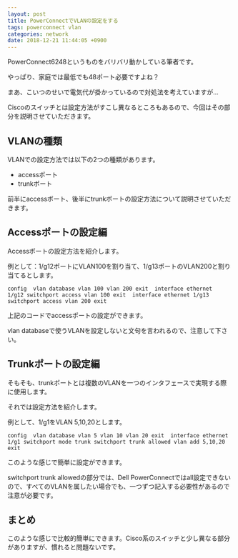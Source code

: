 ```yaml
---
layout: post
title: PowerConnectでVLANの設定をする
tags: powerconnect vlan
categories: network
date: 2018-12-21 11:44:05 +0900
---
```


PowerConnect6248というものをバリバリ動かしている筆者です。

やっぱり、家庭では最低でも48ポート必要ですよね？

まあ、こいつのせいで電気代が掛かっているので対処法を考えていますが...

Ciscoのスイッチとは設定方法がすこし異なるところもあるので、今回はその部分を説明させていただきます。

VLANの種類
-------

VLANでの設定方法では以下の2つの種類があります。

*   accessポート
*   trunkポート

前半にaccessポート、後半にtrunkポートの設定方法について説明させていただきます。

Accessポートの設定編
-------------

Accessポートの設定方法を紹介します。

例として：1/g12ポートにVLAN100を割り当て、1/g13ポートのVLAN200と割り当てるとします。

    config  vlan database vlan 100 vlan 200 exit  interface ethernet 1/g12 switchport access vlan 100 exit  interface ethernet 1/g13 switchport access vlan 200 exit

上記のコードでaccessポートの設定ができます。

vlan databaseで使うVLANを設定しないと文句を言われるので、注意して下さい。

Trunkポートの設定編
------------

そもそも、trunkポートとは複数のVLANを一つのインタフェースで実現する際に使用します。

それでは設定方法を紹介します。

例として、1/g1をVLAN 5,10,20とします。

    config  vlan database vlan 5 vlan 10 vlan 20 exit  interface ethernet 1/g1 switchport mode trunk switchport trunk allowed vlan add 5,10,20 exit

このような感じで簡単に設定ができます。

switchport trunk allowedの部分では、Dell PowerConnectではall設定できないので、すべてのVLANを属したい場合でも、一つずつ記入する必要性があるので注意が必要です。

まとめ
---

このような感じで比較的簡単にできます。Cisco系のスイッチと少し異なる部分がありますが、慣れると問題ないです。